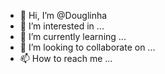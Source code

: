 - 👋 Hi, I’m @Douglinha
- 👀 I’m interested in ...
- 🌱 I’m currently learning ...
- 💞️ I’m looking to collaborate on ...
- 📫 How to reach me ...

<!---
Douglinha/Douglinha is a ✨ special ✨ repository because its `README.md` (this file) appears on your GitHub profile.
You can click the Preview link to take a look at your changes.
--->
